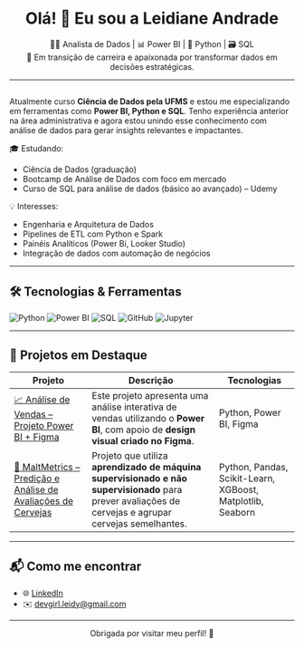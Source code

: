 <h1 align="center">Olá! 👋 Eu sou a Leidiane Andrade</h1>

<p align="center">
  👩‍💻 Analista de Dados | 📊 Power BI | 🐍 Python | 🗃️ SQL<br>
  🎯 Em transição de carreira e apaixonada por transformar dados em decisões estratégicas.
</p>

---

## 
Atualmente curso **Ciência de Dados pela UFMS** e estou me especializando em ferramentas como **Power BI, Python e SQL**. Tenho experiência anterior na área administrativa e agora estou unindo esse conhecimento com análise de dados para gerar insights relevantes e impactantes.

🎓 Estudando:
- Ciência de Dados (graduação)
- Bootcamp de Análise de Dados com foco em mercado
- Curso de SQL para análise de dados (básico ao avançado) – Udemy

💡 Interesses:
- Engenharia e Arquitetura de Dados
- Pipelines de ETL com Python e Spark
- Painéis Analíticos (Power Bi, Looker Studio)
- Integração de dados com automação de negócios
---

## 🛠️ Tecnologias & Ferramentas

![Python](https://img.shields.io/badge/Python-3670A0?style=for-the-badge&logo=python&logoColor=ffdd54)
![Power BI](https://img.shields.io/badge/Power_BI-F2C811?style=for-the-badge&logo=powerbi&logoColor=000)
![SQL](https://img.shields.io/badge/SQL-4479A1?style=for-the-badge&logo=mysql&logoColor=white)
![GitHub](https://img.shields.io/badge/GitHub-000?style=for-the-badge&logo=github&logoColor=white)
![Jupyter](https://img.shields.io/badge/Jupyter-F37626?style=for-the-badge&logo=jupyter&logoColor=white)

---

## 📌 Projetos em Destaque

| Projeto | Descrição | Tecnologias |
|--------|-----------|-------------|
| [📈 Análise de Vendas – Projeto Power BI + Figma](https://github.com/leidy-andrade/analise-vendas-parabrisas) | Este projeto apresenta uma análise interativa de vendas utilizando o **Power BI**, com apoio de **design visual criado no Figma**. | Python, Power BI, Figma
| [🍺 MaltMetrics – Predição e Análise de Avaliações de Cervejas](https://github.com/leidianeandrade/MaltMetrics-ML) | Projeto que utiliza **aprendizado de máquina supervisionado e não supervisionado** para prever avaliações de cervejas e agrupar cervejas semelhantes. | Python, Pandas, Scikit-Learn, XGBoost, Matplotlib, Seaborn |

---

## 📬 Como me encontrar

- 🌐 [LinkedIn](https://www.linkedin.com/in/leidiane-andrade/) 
- ✉️ devgirl.leidy@gmail.com

---

<p align="center">Obrigada por visitar meu perfil! 🚀</p>
